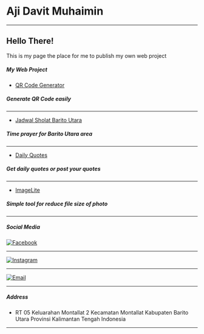 # Aji Davit Muhaimin
___


## Hello There!

This is my page the place for me to publish my own web project


##### My Web Project


- [QR Code Generator](https://ajidavitmuhaimin.github.io/kulatqr/index.html)
##### Generate QR Code easily
___
- [Jadwal Sholat Barito Utara](https://ajidavitmuhaimin.github.io/jadwalsholatbarut/index.html)
##### Time prayer for Barito Utara area
___
- [Daily Quotes](https://ajidavitmuhaimin.github.io/onequotes/index.html)
##### Get daily quotes or post your quotes
___
- [ImageLite](https://ajidavitmuhaimin.github.io/imagelite/index.html)
##### Simple tool for reduce file size of photo
___

##### Social Media
[![Facebook](https://upload.wikimedia.org/wikipedia/commons/thumb/5/51/Facebook_f_logo_(2019).svg/240px-Facebook_f_logo_(2019).svg.png)](https://www.facebook.com/profile.php?id=100072246887889)
___
[![Instagram](https://upload.wikimedia.org/wikipedia/commons/thumb/a/a5/Instagram_icon.png/240px-Instagram_icon.png)](https://www.instagram.com/ajidavitmuhaimin)
___
[![Email](https://upload.wikimedia.org/wikipedia/commons/thumb/7/7e/Gmail_icon_(2020).svg/320px-Gmail_icon_(2020).svg.png)](mailto:ajidavitmuhaimin@gmail.com)
___

##### Address
- RT 05 Keluarahan Montallat 2 Kecamatan Montallat Kabupaten Barito Utara Provinsi Kalimantan Tengah Indonesia

---
